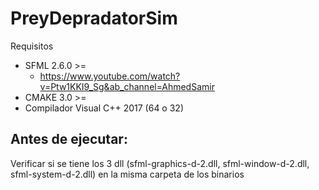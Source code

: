 # PreyDepradatorSim


Requisitos

- SFML 2.6.0 >=
  - https://www.youtube.com/watch?v=Ptw1KKI9_Sg&ab_channel=AhmedSamir
- CMAKE 3.0 >=
- Compilador Visual C++ 2017 (64 o 32)

## Antes de ejecutar:
Verificar si se tiene los 3 dll (sfml-graphics-d-2.dll, sfml-window-d-2.dll, sfml-system-d-2.dll) en la misma carpeta de los binarios
